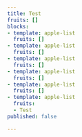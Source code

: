 ```yaml
---
title: Test
fruits: []
blocks:
- template: apple-list
  fruits: []
- template: apple-list
  fruits: []
- template: apple-list
  fruits: []
- template: apple-list
  fruits: []
- template: apple-list
  fruits: []
- template: apple-list
  fruits:
  - Test
published: false

---
```

